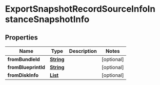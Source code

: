 

# ExportSnapshotRecordSourceInfoInstanceSnapshotInfo


## Properties

| Name | Type | Description | Notes |
|------------ | ------------- | ------------- | -------------|
|**fromBundleId** | [**String**](String.md) |  |  [optional] |
|**fromBlueprintId** | [**String**](String.md) |  |  [optional] |
|**fromDiskInfo** | [**List**](List.md) |  |  [optional] |




